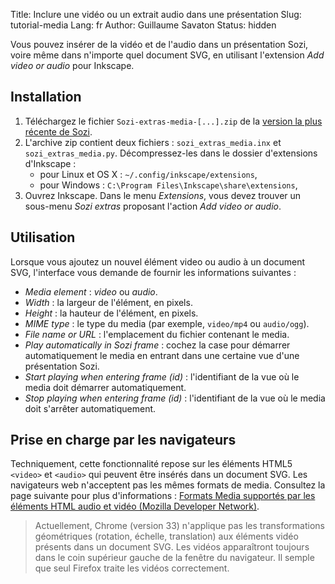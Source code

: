 Title: Inclure une vidéo ou un extrait audio dans une présentation
Slug: tutorial-media
Lang: fr
Author: Guillaume Savaton
Status: hidden

Vous pouvez insérer de la vidéo et de l'audio dans un présentation Sozi,
voire même dans n'importe quel document SVG, en utilisant l'extension
*Add video or audio* pour Inkscape.

Installation
------------

1. Téléchargez le fichier `Sozi-extras-media-[...].zip`
   de la [version la plus récente de Sozi](https://github.com/senshu/Sozi/releases/).
2. L'archive zip contient deux fichiers&nbsp;: `sozi_extras_media.inx` et `sozi_extras_media.py`.
   Décompressez-les dans le dossier d'extensions d'Inkscape&nbsp;:
    * pour Linux et OS X&nbsp;: `~/.config/inkscape/extensions`,
    * pour Windows&nbsp;: `C:\Program Files\Inkscape\share\extensions`,
3. Ouvrez Inkscape. Dans le menu *Extensions*, vous devez trouver un sous-menu *Sozi extras* proposant l'action *Add video or audio*.

Utilisation
-----------

Lorsque vous ajoutez un nouvel élément video ou audio à un document SVG, l'interface vous demande
de fournir les informations suivantes&nbsp;:

* *Media element*&nbsp;: *video* ou *audio*.
* *Width*&nbsp;: la largeur de l'élément, en pixels.
* *Height*&nbsp;: la hauteur de l'élément, en pixels.
* *MIME type*&nbsp;: le type du media (par exemple, `video/mp4` ou `audio/ogg`).
* *File name or URL*&nbsp;: l'emplacement du fichier contenant le media.
* *Play automatically in Sozi frame*&nbsp;: cochez la case pour démarrer automatiquement le media en entrant
  dans une certaine vue d'une présentation Sozi.
* *Start playing when entering frame (id)*&nbsp;: l'identifiant de la vue où le media doit démarrer automatiquement.
* *Stop playing when entering frame (id)*&nbsp;: l'identifiant de la vue où le media doit s'arrêter automatiquement.

Prise en charge par les navigateurs
-----------------------------------

Techniquement, cette fonctionnalité repose sur les éléments HTML5 `<video>` et `<audio>`
qui peuvent être insérés dans un document SVG.
Les navigateurs web n'acceptent pas les mêmes formats de media.
Consultez la page suivante pour plus d'informations&nbsp;:
[Formats Media supportés par les éléments HTML audio et vidéo (Mozilla Developer Network)](https://developer.mozilla.org/fr/docs/Web/HTML/formats_media_support).

> Actuellement, Chrome (version 33) n'applique pas les transformations géométriques
> (rotation, échelle, translation) aux éléments vidéo présents dans un document SVG.
> Les vidéos apparaîtront toujours dans le coin supérieur gauche de la fenêtre du navigateur.
> Il semple que seul Firefox traite les vidéos correctement.
